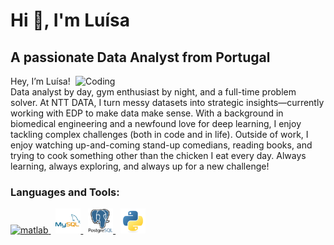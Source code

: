 <h1 align="left">Hi 👋, I'm Luísa</h1>
<h2 align="left">A passionate Data Analyst from Portugal</h2>
<img align="right" alt="Coding" width="400" src="https://blkmarketmembership.com/wp-content/uploads/2022/06/Data-Analytics.jpeg">
<p align="left">
Hey, I’m Luísa! Data analyst by day, gym enthusiast by night, and a full-time problem solver.
At NTT DATA, I turn messy datasets into strategic insights—currently working with EDP to make data make sense. With a background in biomedical engineering and a newfound love for deep learning, I enjoy tackling complex challenges (both in code and in life).
Outside of work, I enjoy watching up-and-coming stand-up comedians, reading books, and trying to cook something other than the chicken I eat every day. Always learning, always exploring, and always up for a new challenge!  </p>

<h3 align="left">Languages and Tools:</h3>
<p align="left">
  <a href="https://www.mathworks.com/" target="_blank" rel="noreferrer">
    <img src="https://upload.wikimedia.org/wikipedia/commons/2/21/Matlab_Logo.png" alt="matlab" width="40" height="40"/>
  </a>&nbsp;
  <a href="https://www.mysql.com/" target="_blank" rel="noreferrer">
    <img src="https://raw.githubusercontent.com/devicons/devicon/master/icons/mysql/mysql-original-wordmark.svg" alt="mysql" width="40" height="40"/>
  </a>&nbsp;
  <a href="https://www.postgresql.org" target="_blank" rel="noreferrer">
    <img src="https://raw.githubusercontent.com/devicons/devicon/master/icons/postgresql/postgresql-original-wordmark.svg" alt="postgresql" width="40" height="40"/>
  </a>&nbsp;
  <a href="https://www.python.org" target="_blank" rel="noreferrer">
    <img src="https://raw.githubusercontent.com/devicons/devicon/master/icons/python/python-original.svg" alt="python" width="40" height="40"/>
  </a>
</p>
